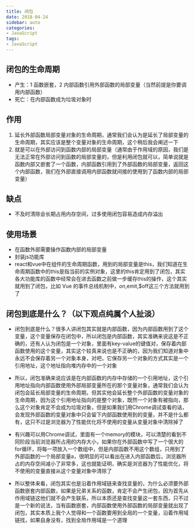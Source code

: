 ```yaml
---
title: 闭包
date: 2018-04-24
sidebar: auto
categories:
- JavaScript
tags:
- JavaScript
---
```


##  闭包的生命周期

- 产生：1 函数嵌套，2 内部函数引用外部函数的局部变量（当然前提是你要调用内部函数）
- 死亡：在内部函数成为垃圾对象时

##  作用

1.  延长外部函数局部变量对象的生命周期，通常我们会认为是延长了局部变量的生命周期，其实应该是整个变量对象的生命周期，这个稍后我会阐述一下
2.  就是可以在外部访问到函数内部的局部变量（通常由于作用域的原因，我们是无法正常在外部访问到函数的局部变量的，但是利用闭包就可以，简单说就是函数内部又嵌套了一个函数，内部函数引用到了外部函数的局部变量，返回这个内部函数，我们在外部直接调用内部函数就间接的使用到了函数内部的局部变量）

##  缺点

- 不及时清除会长期占用内存空间，过多使用闭包容易造成内存溢出

##  使用场景

- 在函数外部需要操作函数内部的局部变量
- 封装js功能库
- react和vue中在组件的生命周期函数，用到的局部变量是this，我们知道在生命周期函数中的this是指当前的实例对象，这里的this肯定用到了闭包，其实各大功能库的函数中经常会在进去函数之前做一步缓存this的操作，这个其实就用到了闭包，比如 Vue 的事件总线机制中，$on,$emit,$off这三个方法就用到了

##  闭包到底是什么？（以下观点纯属个人扯淡）

- 闭包到底是什么？很多人讲闭包其实就是内部函数，因为内部函数用到了这个变量，这个变量保存在闭包中，所以闭包是内部函数，其实准确来说这是不正确的，还有人认为闭包是一个对象，里面有key-value的键值对，保存着内部函数使用的这个变量，其实这个较真来说也是不正确的，因为我们知道对象中永远不会保存着另一个对象本身，对吧，它保存另一个对象的方式其实是一个引用地址，这个地址指向堆内存中的一个对象

- 所以，闭包准确来说应该是在内部函数的内存中存储的一个引用地址，这个引用地址指向内部函数使用外部局部变量所在的那个变量对象，通常我们会认为闭包会延长局部变量的生命周期，但其实他会延长整个外部函数的变量对象的生命周期，因为这个引用地址指向的是整个对象，既然一个对象有被指向，那么这个对象肯定不会成为垃圾对象，但是如果我们用Chrome调试查看的话，会发现外部函数的变量对象中只会留下内部函数使用到的变量，并不是什么都有，这只不过是浏览器为了性能优化将不使用的变量从变量对象中清除掉了

- 有兴趣可以用Chrome调试，里面有一个memory的模块，可以清楚的看到不同阶段当前浏览器所占用的内存大小，如果你在外部函数中写了一个很大的for循环，将每一项放入一个数组中，但是内部函数不用这个数组，只用到了外部函数的一个局部变量a，很明显的可以看出在进入内部函数后，浏览器所占的内存空间减小了非常多，这也就能证明，确实是浏览器为了性能优化，将不使用的变量直接从这个变量对象中清除了

- 所以整体来看，闭包其实也是沿着作用域链来查找变量的，为什么必须要外部函数嵌套内部函数，如果是兄弟关系的函数，肯定不会产生闭包，因为首先从作用域链这他们就不会产生联系，所以本质还是查找变量这一套东西，只不过是一个新的说法，当有函数嵌套，内部函数使用外部函数的局部变量就出现了闭包，其实本质上我个人觉得和一个函数要用到全局的一个变量，沿着作用域链找，如果自身没有，找到全局作用域是一个道理